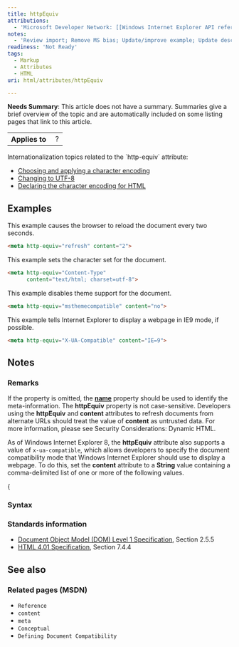 ```yaml
---
title: httpEquiv
attributions:
  - 'Microsoft Developer Network: [[Windows Internet Explorer API reference](http://msdn.microsoft.com/en-us/library/ie/hh828809%28v=vs.85%29.aspx) Article]'
notes:
  - 'Review import; Remove MS bias; Update/improve example; Update descriptions; Fix lists & compatibility info'
readiness: 'Not Ready'
tags:
  - Markup
  - Attributes
  - HTML
uri: html/attributes/httpEquiv

---
```

**Needs Summary**: This article does not have a summary. Summaries give a brief overview of the topic and are automatically included on some listing pages that link to this article.

<table class="wikitable">
<tr>
<th>
Applies to

</th>
<td>
 ?

</td>
</tr>
</table>
Internationalization topics related to the `http-equiv` attribute:

-   [Choosing and applying a character encoding](http://www.w3.org/International/techniques/authoring-html#choosing)
-   [Changing to UTF-8](http://www.w3.org/International/techniques/authoring-html#changing)
-   [Declaring the character encoding for HTML](http://www.w3.org/International/techniques/authoring-html#indoc)

## Examples

This example causes the browser to reload the document every two seconds.

``` html
<meta http-equiv="refresh" content="2">
```

This example sets the character set for the document.

``` html
<meta http-equiv="Content-Type"
      content="text/html; charset=utf-8">
```

This example disables theme support for the document.

``` html
<meta http-equiv="msthemecompatible" content="no">
```

This example tells Internet Explorer to display a webpage in IE9 mode, if possible.

``` html
<meta http-equiv="X-UA-Compatible" content="IE=9">
```

## Notes

### Remarks

If the property is omitted, the [**name**](/html/attributes/name_(meta_object)) property should be used to identify the meta-information. The **httpEquiv** property is not case-sensitive. Developers using the **httpEquiv** and **content** attributes to refresh documents from alternate URLs should treat the value of **content** as untrusted data. For more information, please see Security Considerations: Dynamic HTML.

As of Windows Internet Explorer 8, the **httpEquiv** attribute also supports a value of `x-ua-compatible`, which allows developers to specify the document compatibility mode that Windows Internet Explorer should use to display a webpage. To do this, set the **content** attribute to a **String** value containing a comma-delimited list of one or more of the following values.

{

### Syntax

### Standards information

-   [Document Object Model (DOM) Level 1 Specification](http://go.microsoft.com/fwlink/p/?linkid=161725), Section 2.5.5
-   [HTML 4.01 Specification](http://go.microsoft.com/fwlink/p/?linkid=25320), Section 7.4.4

## See also

### Related pages (MSDN)

-   `Reference`
-   `content`
-   `meta`
-   `Conceptual`
-   `Defining Document Compatibility`
